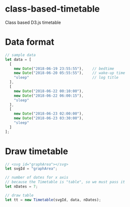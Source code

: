 # class-based-timetable
Class based D3.js timetable

# Data format
```JavaScript
// sample data
let data = [
  [
    new Date("2018-06-19 23:55:55"),    // bedtime
    new Date("2018-06-20 05:55:55"),    // wake-up time
    "sleep"                             // log title
  ],
  [
    new Date("2018-06-22 00:10:00"),
    new Date("2018-06-22 06:00:15"),
    "sleep"
  ],
  [
    new Date("2018-06-23 02:00:00"),
    new Date("2018-06-23 03:30:00"),
    "sleep"
  ]
];
```

# Draw timetable
```JavaScript
// <svg id="graphArea"></svg>
let svgId = "graphArea";

// number of dates for x axis
// because the Timetable is "table", so we must pass it
let nDates = 7;

// draw table
let tt = new Timetable(svgId, data, nDates);
```
